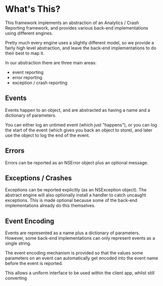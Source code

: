 What's This?
============

This framework implements an abstraction of an Analytics / Crash Reporting framework,
and provides various back-end implementations using different engines.

Pretty much every engine uses a slightly different model, so we provide a fairly high
level abstraction, and leave the back-end implementations to do their best to map it.

In our abstraction there are three main areas:

- event reporting
- error reporting
- exception / crash reporting


Events
------

Events happen to an object, and are abstracted as having a name and a dictionary of parameters. 

You can either log an untimed event (which just "happens"), or you can
log the start of the event (which gives you back an object to store), and later use
the object to log the end of the event.


Errors
------

Errors can be reported as an NSError object plus an optional message.


Exceptions / Crashes
--------------------

Exceptions can be reported explicitly (as an NSException object). The abstract engine will 
also optionally install a handler to catch uncaught exceptions. This is made optional
because some of the back-end implementations already do this themselves.


Event Encoding
--------------

Events are represented as a name plus a dictionary of parameters. However, some back-end
implementations can only represent events as a single string.

The event encoding mechanism is provided so that the values some parameters on an event
can automatically get encoded into the event name before the event is reported.

This allows a uniform interface to be used within the client app, whilst still converting

